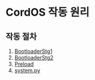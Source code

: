 # CordOS 작동 원리

## 작동 절차
1. [BootloaderStg1](BootloaderStg1.md)
2. [BootloaderStg2](BootloaderStg2.md)
3. [Preload](Preload.md)
4. [system.py](system.py.md)
